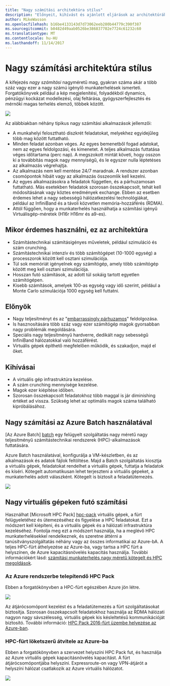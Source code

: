 ```yaml
---
title: "Nagy számítási architektúra stílus"
description: "Előnyeit, kihívást és ajánlott eljárások az architektúrák nagy számítási ismerteti az Azure-on"
author: MikeWasson
ms.openlocfilehash: b16be4133143d7d73062eeb280b44779c390f387
ms.sourcegitcommit: b0482d49aab0526be386837702e7724c61232c60
ms.translationtype: MT
ms.contentlocale: hu-HU
ms.lasthandoff: 11/14/2017
---
```

# <a name="big-compute-architecture-style"></a>Nagy számítási architektúra stílus

A kifejezés *nagy számítási* nagyméretű mag, gyakran száma akár a több száz vagy ezer a nagy számú igénylő munkaterhelések ismerteti. Forgatókönyvek például a kép megjelenítési, folyadékból dynamics, pénzügyi kockázat modellezési, olaj feltárása, gyógyszerfejlesztés és mérnöki magas terhelés elemző, többek között.

![](./images/big-compute-logical.png)

Az alábbiakban néhány tipikus nagy számítási alkalmazások jellemzői:

- A munkahelyi felosztható diszkrét feladatokat, melyekhez egyidejűleg több mag között futtatható.
- Minden feladat azonban véges. Az egyes bemenetből fogad adatokat, nem az egyes feldolgozási, és kimenetet. A teljes alkalmazás futtatása véges időtartama (perc nap). A megszokott mintát követi, hogy osszon ki a továbbítás magok nagy mennyiségű, és le egyszer nulla léptetéses az alkalmazás végrehajtja. 
- Az alkalmazás nem kell mentése 24/7 maradnak. A rendszer azonban csomópontok hibáit vagy az alkalmazás összeomlik kell kezelni.
- Az egyes alkalmazásokra a feladatok független, és a párhuzamosan futtatható. Más esetekben feladatok szorosan összekapcsolt, tehát kell módosításának vagy köztes eredmények exchange. Ebben az esetben érdemes lehet a nagy sebességű hálózatkezelési technológiákat, például az InfiniBand és a távoli közvetlen memória-hozzáférés (RDMA). 
- Attól függően, hogy a munkaterhelés használhatja a számítási igényű Virtuálisgép-méretek (H16r H16mr és a9-es).

## <a name="when-to-use-this-architecture"></a>Mikor érdemes használni, ez az architektúra

- Számítástechnikai számításigényes műveletek, például szimuláció és szám crunching.
- Számítástechnikai intenzív és több számítógépet (10-1000 egység) a processzorok között kell osztani szimulációja.
- Túl sok memóriát igényelnek egy számítógép, amely több számítógép között meg kell osztani szimulációja.
- Hosszan futó számítások, az adott túl sokáig tartott egyetlen számítógépen.
- Kisebb számítások, amelyek 100-as egység vagy idő szerint, például a Monte Carlo szimulációja 1000 egység kell futtatni.

## <a name="benefits"></a>Előnyök

- Nagy teljesítményt és az "[embarrassingly párhuzamos][embarrassingly-parallel]" feldolgozása.
- Is hasznosítására több száz vagy ezer számítógép magok gyorsabban nagy problémák megoldására.
- Speciális nagy teljesítményű hardverre, dedikált nagy sebességű InfiniBand hálózatokkal való hozzáférést.
- Virtuális gépek építhető megfelelően működik, és szakadjon, majd el őket. 

## <a name="challenges"></a>Kihívásai

- A virtuális gép infrastruktúra kezelése.
- A szám crunching mennyisége kezelése. 
- Magok ezer kiépítése időben.
- Szorosan összekapcsolt feladatokhoz több maggal is jár diminishing értéket ad vissza. Szükség lehet az optimális magok száma található kipróbálásához.

## <a name="big-compute-using-azure-batch"></a>Nagy számítási az Azure Batch használatával

[Az Azure Batch] [ batch] egy felügyelt szolgáltatás nagy méretű nagy teljesítményű számítástechnikai rendszerek (HPC)-alkalmazások futtatására.

Azure Batch használatával, konfigurálja a VM-készletben, és az alkalmazások és adatok fájlok feltöltése. Majd a Batch szolgáltatás kiosztja a virtuális gépek, feladatokat rendelhet a virtuális gépek, futtatja a feladatok és kíséri. Kötegelt automatikusan lehet terjeszteni a virtuális gépeket, a munkaterhelés adott válaszként. Kötegelt is biztosít a feladatütemezés.

![](./images/big-compute-batch.png) 

## <a name="big-compute-running-on-virtual-machines"></a>Nagy virtuális gépeken futó számítási

Használhat [Microsoft HPC Pack] [ hpc-pack] virtuális gépek, a fürt felügyeletéhez és ütemezéséhez és figyelése a HPC feladatokat. Ezt a módszert kell kiépíteni, és a virtuális gépek és a hálózati infrastruktúra kezeléséhez. Fontolja meg ezt a módszert használja, ha a meglévő HPC munkaterhelésekkel rendelkeznek, és szeretne áttérni a tanúsítványszolgáltatás néhány vagy az összes informatikai az Azure-bA. A teljes HPC-fürt áthelyezése az Azure-ba, vagy tartsa a HPC fürt a helyszínen, de Azure kapacitásnövelés kapacitás használja. További információkért lásd: [számítási munkaterhelés nagy méretű kötegelt és HPC megoldások][batch-hpc-solutions].

### <a name="hpc-pack-deployed-to-azure"></a>Az Azure rendszerbe telepítendő HPC Pack

Ebben a forgatókönyvben a HPC-fürt egészében Azure jön létre.

![](./images/big-compute-iaas.png) 
 
Az átjárócsomópont kezelést és a feladatütemezés a fürt szolgáltatásokat biztosítja. Szorosan összekapcsolt feladatokhoz használja az RDMA hálózati nagyon nagy sávszélesség, virtuális gépek kis késleltetésű kommunikációját biztosító. További információ: [HPC Pack 2016-fürt üzembe helyezése az Azure-ban][deploy-hpc-azure].

### <a name="burst-an-hpc-cluster-to-azure"></a>HPC-fürt löketszerű átvitele az Azure-ba

Ebben a forgatókönyvben a szervezet helyszíni HPC Pack fut, és használja az Azure virtuális gépek kapacitásnövelés kapacitást. A fürt átjárócsomópontjába helyszíni. Expressroute-on vagy VPN-átjárót a helyszíni hálózat csatlakozik az Azure virtuális hálózatot.

![](./images/big-compute-hybrid.png) 


[batch]: /azure/batch/
[batch-hpc-solutions]: /azure/batch/batch-hpc-solutions
[deploy-hpc-azure]: /azure/virtual-machines/windows/hpcpack-2016-cluster
[embarrassingly-parallel]: https://en.wikipedia.org/wiki/Embarrassingly_parallel
[hpc-pack]: https://technet.microsoft.com/library/cc514029

 

